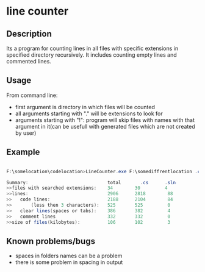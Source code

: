 # line counter

## Description
Its a program for counting lines in all files with specific extensions in specified directory recursively. It includes counting empty lines and commented lines.

## Usage
From command line:
- first argument is directory in which files will be counted
- all arguments starting with "." will be extensions to look for
- arguments starting with "!": program will skip files with names with that argument in it(can be usefull with generated files which are not created by user)
 
## Example

```c#

F:\somelocation\codelocation>LineCounter.exe F:\somediffrentlocation .cs .sln

Summary:                             total       .cs      .sln
>>files with searched extensions:    34        30         4
>>lines:                             2906      2818        88
>>   code lines:                     2188      2104        84
>>       (less then 3 characters):   525       525         0
>>   clear lines(spaces or tabs):    386       382         4
>>   comment lines                   332       332         0
>>size of files(kilobytes):          106       102         3

```

## Known problems/bugs

- spaces in folders names can be a problem
- there is some problem in spacing in output
